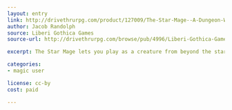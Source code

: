 ```yaml
---
layout: entry
link: http://drivethrurpg.com/product/127009/The-Star-Mage--A-Dungeon-World-Playbook
author: Jacob Randolph
source: Liberi Gothica Games
source-url: http://drivethrurpg.com/browse/pub/4996/Liberi-Gothica-Games

excerpt: The Star Mage lets you play as a creature from beyond the stars, with the strange and magical powers that come from your bizarre nature. You manipulate space with ease, creating small holes in the fabric of space.

categories:
- magic user

license: cc-by
cost: paid

---
```

